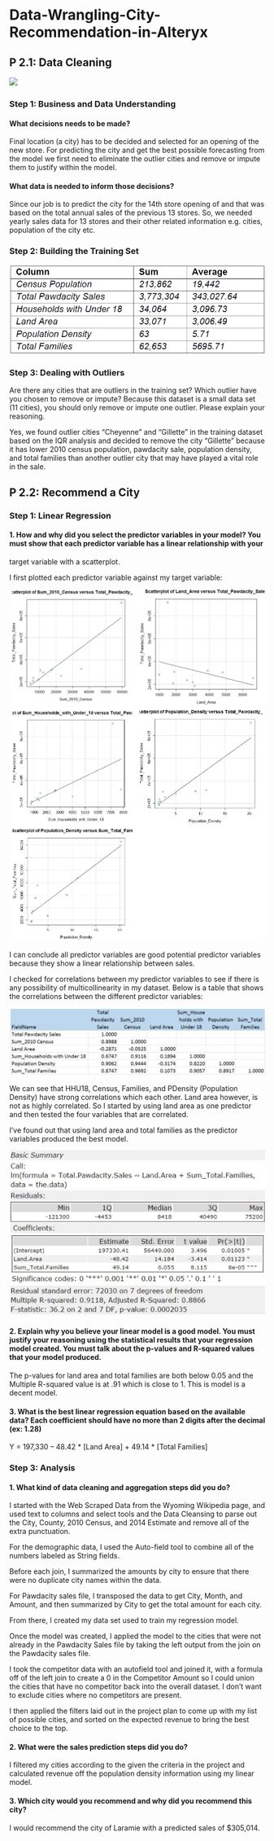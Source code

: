 # Data-Wrangling-City-Recommendation-in-Alteryx

## P 2.1: Data Cleaning

<img src="images/workflow.PNG">

### Step 1: Business and Data Understanding

#### What decisions needs to be made?
Final location (a city) has to be decided and selected for an opening of the new store. For predicting the city and get the best possible forecasting from the model we first need to eliminate the outlier cities and remove or impute them to justify within the model.
#### What data is needed to inform those decisions?
Since our job is to predict the city for the 14th store opening of and that was based on the total annual sales of the previous 13 stores. So, we needed yearly sales data for 13 stores and their other related information e.g. cities, population of the city etc.

### Step 2: Building the Training Set

<img src="images/table.PNG">

### Step 3: Dealing with Outliers

Are there any cities that are outliers in the training set? Which outlier have you chosen to remove or impute? Because this dataset is a small data set (11 cities), you should only remove or impute one outlier. Please explain your reasoning.

Yes, we found outlier cities “Cheyenne” and “Gillette” in the training dataset based on the IQR analysis and decided to remove the city “Gillette” because it has lower 2010 census population, pawdacity sale, population density, and total families than another outlier city that may have played a vital role in the sale.

## P 2.2: Recommend a City

### Step 1: Linear Regression

#### 1. How and why did you select the predictor variables in your model? You must show that each predictor variable has a linear relationship with your
target variable with a scatterplot.

I first plotted each predictor variable against my target variable:

<img src="images/1.PNG">
<img src="images/2.PNG">

I can conclude all predictor variables are good potential predictor variables because they show a linear relationship between sales.

I checked for correlations between my predictor variables to see if there is any possibility of multicollinearity in my dataset. Below is a table that shows the correlations between the different predictor variables:

<img src="images/3.PNG">

We can see that HHU18, Census, Families, and PDensity (Population Density) have strong correlations which each other. Land area however, is not as highly correlated. So I started by using land area as one predictor and then tested the four variables that are correlated.

I’ve found out that using land area and total families as the predictor variables produced the best model.

<img src="images/4.PNG">

#### 2. Explain why you believe your linear model is a good model. You must justify your reasoning using the statistical results that your regression model created. You must talk about the p-values and R-squared values that your model produced.

The p-values for land area and total families are both below 0.05 and the Multiple R-squared value is at .91 which is close to 1. This is model is a decent model.

#### 3. What is the best linear regression equation based on the available data? Each coefficient should have no more than 2 digits after the decimal (ex: 1.28)

Y = 197,330 – 48.42 * [Land Area] + 49.14 * [Total Families]

### Step 3: Analysis

#### 1. What kind of data cleaning and aggregation steps did you do?

I started with the Web Scraped Data from the Wyoming Wikipedia page, and used text to columns and select tools and the Data Cleansing to parse out the City, County, 2010 Census, and 2014 Estimate and remove all of the extra punctuation.

For the demographic data, I used the Auto-field tool to combine all of the numbers labeled as String fields.

Before each join, I summarized the amounts by city to ensure that there were no duplicate city names within the data.

For Pawdacity sales file, I transposed the data to get City, Month, and Amount, and then summarized by City to get the total amount for each city.

From there, I created my data set used to train my regression model.

Once the model was created, I applied the model to the cities that were not already in the Pawdacity Sales file by taking the left output from the join on the Pawdacity sales file.

I took the competitor data with an autofield tool and joined it, with a formula off of the left join to create a 0 in the Competitor Amount so I could union the cities that have no competitor back into the overall dataset. I don’t want to exclude cities where no competitors are present.

I then applied the filters laid out in the project plan to come up with my list of possible cities, and sorted on the expected revenue to bring the best choice to the top.

#### 2. What were the sales prediction steps did you do?

I filtered my cities according to the given the criteria in the project and calculated revenue off the population density information using my linear model.

#### 3. Which city would you recommend and why did you recommend this city?

I would recommend the city of Laramie with a predicted sales of $305,014.
